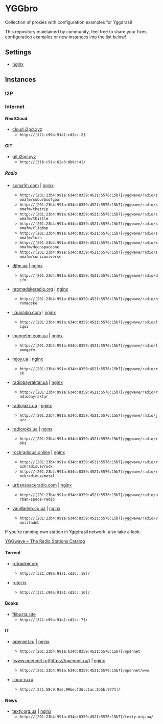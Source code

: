 # YGGbro

Collection of proxies with configuration examples for Yggdrasil

This repository maintained by community, feel free to share your fixes, configuration examples or new instances into the list below!

## Settings

* [nginx](https://github.com/YGGverse/YGGbro/tree/main/nginx)

## Instances

### I2P

### Internet

#### NextCloud

* [cloud.i2pd.xyz](https://cloud.i2pd.xyz/)
  + `http://[321:c99a:91a1:cd2c::2]`

#### GIT

* [git.i2pd.xyz](https://git.i2pd.xyz/)
  + `http://[316:c51a:62a3:8b9::4]/`

##### Radio

* [somafm.com](https://somafm.com/) | [nginx](https://github.com/YGGverse/YGGbro/blob/main/nginx/soma.fm)
  + `http://[201:23b4:991a:634d:8359:4521:5576:15b7]/yggwave/radio/somafm/suburbsofgoa`
  + `http://[201:23b4:991a:634d:8359:4521:5576:15b7]/yggwave/radio/somafm/thetrip`
  + `http://[201:23b4:991a:634d:8359:4521:5576:15b7]/yggwave/radio/somafm/thistle`
  + `http://[201:23b4:991a:634d:8359:4521:5576:15b7]/yggwave/radio/somafm/cliqhop`
  + `http://[201:23b4:991a:634d:8359:4521:5576:15b7]/yggwave/radio/somafm/lush`
  + `http://[201:23b4:991a:634d:8359:4521:5576:15b7]/yggwave/radio/somafm/deepspaceone`
  + `http://[201:23b4:991a:634d:8359:4521:5576:15b7]/yggwave/radio/somafm/sonicuniverse`

* [djfm.ua](https://djfm.ua/) | [nginx](https://github.com/YGGverse/YGGbro/blob/main/nginx/djfm.ua)
  + `http://[201:23b4:991a:634d:8359:4521:5576:15b7]/yggwave/radio/djfm`

* [hromadskeradio.org](https://hromadskeradio.org/) | [nginx](https://github.com/YGGverse/YGGbro/blob/main/nginx/hromadskeradio.org)
  + `http://[201:23b4:991a:634d:8359:4521:5576:15b7]/yggwave/radio/hromadske`

* [liquiradio.com](https://liquiradio.com/) | [nginx](https://github.com/YGGverse/YGGbro/blob/main/nginx/liquiradio.com)
  + `http://[201:23b4:991a:634d:8359:4521:5576:15b7]/yggwave/radio/liqui`

* [loungefm.com.ua](https://loungefm.com.ua/) | [nginx](https://github.com/YGGverse/YGGbro/blob/main/nginx/loungefm.com.ua)
  + `http://[201:23b4:991a:634d:8359:4521:5576:15b7]/yggwave/radio/loungefm`

* [mjoy.ua](https://mjoy.ua/) | [nginx](https://github.com/YGGverse/YGGbro/blob/main/nginx/mjoy.ua)
  + `http://[201:23b4:991a:634d:8359:4521:5576:15b7]/yggwave/radio/rzk`

* [radiobayraktar.ua](https://radiobayraktar.ua/) | [nginx](https://github.com/YGGverse/YGGbro/blob/main/nginx/radiobayraktar.ua)
  + `http://[201:23b4:991a:634d:8359:4521:5576:15b7]/yggwave/radio/radiobayraktar`

* [radiojazz.ua](https://radiojazz.ua/) | [nginx](https://github.com/YGGverse/YGGbro/blob/main/nginx/radiojazz.ua)
  + `http://[201:23b4:991a:634d:8359:4521:5576:15b7]/yggwave/radio/jazz`

* [radioroks.ua](https://radioroks.ua/) | [nginx](https://github.com/YGGverse/YGGbro/blob/main/nginx/radioroks.ua)
  + `http://[201:23b4:991a:634d:8359:4521:5576:15b7]/yggwave/radio/roks`

* [rockradioua.online](https://rockradioua.online/) | [nginx](https://github.com/YGGverse/YGGbro/blob/main/nginx/rockradioua.online)
  + `http://[201:23b4:991a:634d:8359:4521:5576:15b7]/yggwave/radio/rockradioua/rock`
  + `http://[201:23b4:991a:634d:8359:4521:5576:15b7]/yggwave/radio/rockradioua/metal`

* [urbanspaceradio.com](https://urbanspaceradio.com/) | [nginx](https://github.com/YGGverse/YGGbro/blob/main/nginx/urbanspaceradio.com)
  + `http://[201:23b4:991a:634d:8359:4521:5576:15b7]/yggwave/radio/urban-space-radio`

* [vanilladnb.co.ua](https://vanilladnb.co.ua/) | [nginx](https://github.com/YGGverse/YGGbro/blob/main/nginx/vanilladnb.co.ua)
  + `http://[201:23b4:991a:634d:8359:4521:5576:15b7]/yggwave/radio/vanilladnb`

If you're running own station in Yggdrasil network, also take a look:

[YGGwave ~ The Radio Stations Catalog](https://github.com/YGGverse/YGGwave)

#### Torrent

* [rutracker.org](https://rutracker.org/)
  + `http://[321:c99a:91a1:cd2c::18]/`

* [rutor.is](https://rutor.is/)
  + `http://[321:c99a:91a1:cd2c::16]/`

#### Books

* [flibusta.site](https://flibusta.site/)
  + `http://[321:c99a:91a1:cd2c::7]/`

#### IT

* [opennet.ru](https://opennet.ru/) | [nginx](https://github.com/YGGverse/YGGbro/blob/main/nginx/opennet/www-less)
  + `http://[201:23b4:991a:634d:8359:4521:5576:15b7]/opennet`
* [www.opennet.ru](https://opennet.ru/) | [nginx](https://github.com/YGGverse/YGGbro/blob/main/nginx/opennet/www)
  + `http://[201:23b4:991a:634d:8359:4521:5576:15b7]/opennet/www`

* [linux-ru.ru](https://linux-ru.ru/)
  + `http://[221:58c9:9a6:99be:f3d:c1ac:2b5b:9771]/`

#### News

* [texty.org.ua](https://texty.org.ua/) | [nginx](https://github.com/YGGverse/YGGbro/blob/main/nginx/texty.org.ua)
  + `http://[201:23b4:991a:634d:8359:4521:5576:15b7]/texty.org.ua/`